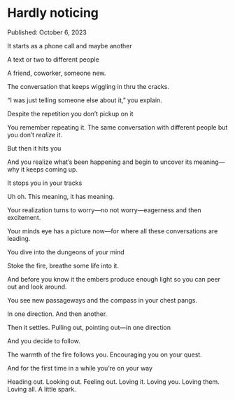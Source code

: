 # Hardly noticing

Published: October 6, 2023

It starts as a phone call and maybe another

A text or two to different people

A friend, coworker, someone new.

The conversation that keeps wiggling in thru the cracks.

“I was just telling someone else about it,” you explain.

Despite the repetition you don’t pickup on it

You remember repeating it. The same conversation with different people but you don’t *realize* it. 

But then it hits you 

And you realize what’s been happening and begin to uncover its meaning—why it keeps coming up. 

It stops you in your tracks

Uh oh. This meaning, it has meaning. 

Your realization turns to worry—no not worry—eagerness and then excitement. 

Your minds eye has a picture now—for where all these conversations are leading. 

You dive into the dungeons of your mind

Stoke the fire, breathe some life into it. 

And before you know it the embers produce enough light so you can peer out and look around. 

You see new passageways and the compass in your chest pangs.

In one direction. And then another. 

Then it settles. Pulling out, pointing out—in one direction

And you decide to follow. 

The warmth of the fire follows you. Encouraging you on your quest. 

And for the first time in a while you’re on your way

Heading out. Looking out. Feeling out. Loving it. Loving you. Loving them. Loving all. A little spark.